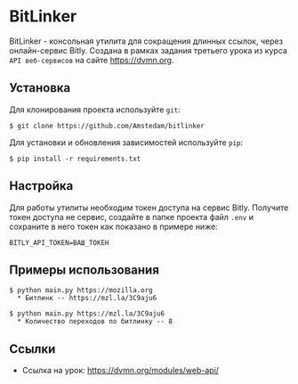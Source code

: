 BitLinker
=========

BitLinker - консольная утилита для сокращения длинных ссылок, через онлайн-сервис Bitly. 
Создана в рамках задания третьего урока из курса `API веб-сервисов` на сайте https://dvmn.org.  

Установка
---------

Для клонирования проекта используйте `git`:

    $ git clone https://github.com/Amstedam/bitlinker

Для установки и обновления зависимостей используйте `pip`:

    $ pip install -r requirements.txt

Настройка
---------

Для работы утилиты необходим токен доступа на сервис Bitly. Получите токен доступа не сервис, 
создайте в папке проекта файл `.env` и сохраните в него токен как показано в примере ниже:
   
    BITLY_API_TOKEN=ВАШ_ТОКЕН

Примеры использования
---------------------

    $ python main.py https://mozilla.org
      * Битлинк -- https://mzl.la/3C9aju6

    $ python main.py https://mzl.la/3C9aju6
      * Количество переходов по битлинку -- 8

Ссылки
------

-   Ссылка на урок: https://dvmn.org/modules/web-api/

